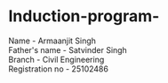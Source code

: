 # Induction-program-
Name - Armaanjit Singh
<br>
Father's name - Satvinder Singh 
<br>
Branch - Civil Engineering
<br>
Registration no - 25102486












